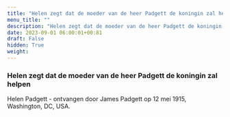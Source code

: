 ```yaml
---
title: "Helen zegt dat de moeder van de heer Padgett de koningin zal helpen"
menu_title: ""
description: "Helen zegt dat de moeder van de heer Padgett de koningin zal helpen"
date: 2023-09-01 06:00:01+00:81
draft: False
hidden: True
weight:
---
```

### Helen zegt dat de moeder van de heer Padgett de koningin zal helpen

Helen Padgett - ontvangen door James Padgett op 12 mei 1915, Washington, DC, USA.
